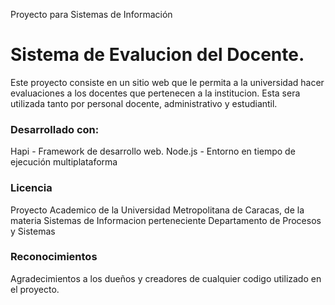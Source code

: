 Proyecto para Sistemas de Información


# Sistema de Evalucion del Docente.

Este proyecto consiste en un sitio web que le permita a la universidad hacer evaluaciones a los docentes que pertenecen a la institucion. Esta sera utilizada tanto por personal docente, administrativo y estudiantil.

### Desarrollado con:

Hapi - Framework de desarrollo web.
Node.js - Entorno en tiempo de ejecución multiplataforma


### Licencia

Proyecto Academico de la Universidad Metropolitana de Caracas, de la materia Sistemas de Informacion perteneciente Departamento de Procesos y Sistemas

### Reconocimientos

Agradecimientos a los dueños y creadores de cualquier codigo utilizado en el proyecto.
